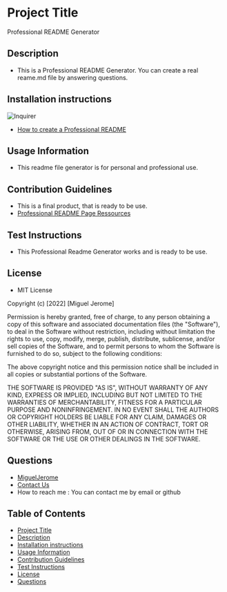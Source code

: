 # Project Title
Professional README Generator

## Description
* This is a Professional README Generator. You can create a real reame.md file by answering questions. 

## Installation instructions
![Inquirer](../potential-enigma/Develop/images/ImportantInquirer.png) 
* [How to create a Professional README](https://coding-boot-camp.github.io/full-stack/github/professional-readme-guide)

## Usage Information
* This readme file generator is for personal and professional use.

## Contribution Guidelines
* This is a final product, that is ready to be use.
* [Professional README Page Ressources](https://coding-boot-camp.github.io/full-stack/github/professional-readme-guide)

## Test Instructions
* This Professional Readme Generator works and is ready to be use.

## License
* MIT License

Copyright (c) [2022] [Miguel Jerome]

Permission is hereby granted, free of charge, to any person obtaining a copy
of this software and associated documentation files (the "Software"), to deal
in the Software without restriction, including without limitation the rights
to use, copy, modify, merge, publish, distribute, sublicense, and/or sell
copies of the Software, and to permit persons to whom the Software is
furnished to do so, subject to the following conditions:

The above copyright notice and this permission notice shall be included in all
copies or substantial portions of the Software.

THE SOFTWARE IS PROVIDED "AS IS", WITHOUT WARRANTY OF ANY KIND, EXPRESS OR
IMPLIED, INCLUDING BUT NOT LIMITED TO THE WARRANTIES OF MERCHANTABILITY,
FITNESS FOR A PARTICULAR PURPOSE AND NONINFRINGEMENT. IN NO EVENT SHALL THE
AUTHORS OR COPYRIGHT HOLDERS BE LIABLE FOR ANY CLAIM, DAMAGES OR OTHER
LIABILITY, WHETHER IN AN ACTION OF CONTRACT, TORT OR OTHERWISE, ARISING FROM,
OUT OF OR IN CONNECTION WITH THE SOFTWARE OR THE USE OR OTHER DEALINGS IN THE
SOFTWARE.

## Questions
* [MiguelJerome](https://github.com/MiguelJerome/)
* [Contact Us](mailto:2001326@collegelacite.ca)
* How to reach me : You can contact me by email or github

## Table of Contents
* [Project Title](#Project-Title)
* [Description](#Description)
* [Installation instructions](#Installation-instructions)
* [Usage Information](#Usage-Information)
* [Contribution Guidelines](#Contribution-Guidelines)
* [Test Instructions](#Test-Instructions)
* [License](#License)
* [Questions](#Questions)


